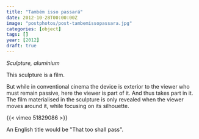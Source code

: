 ```yaml
---
title: "Também isso passará"
date: 2012-10-28T00:00:00Z
image: "postphotos/post-tambemissopassara.jpg"
categories: [object]
tags: []
year: [2012]
draft: true
---
```


_Sculpture, aluminium_

This sculpture is a film.
<!--more-->

But while in conventional cinema the device is exterior to the viewer who must remain passive, here the viewer is part of it. And thus takes part in it. The film materialised in the sculpture is only revealed when the viewer moves around it, while focusing on its silhouette.

{{< vimeo 51829086 >}}

An English title would be "That too shall pass".
